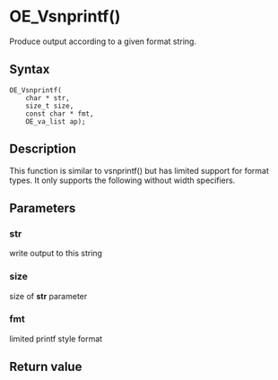 # OE_Vsnprintf()

Produce output according to a given format string.

## Syntax

    OE_Vsnprintf(
        char * str,
        size_t size,
        const char * fmt,
        OE_va_list ap);
## Description 

This function is similar to vsnprintf() but has limited support for format types. It only supports the following without width specifiers.

## Parameters

### str

write output to this string

### size

size of **str** parameter

### fmt

limited printf style format

## Return value

